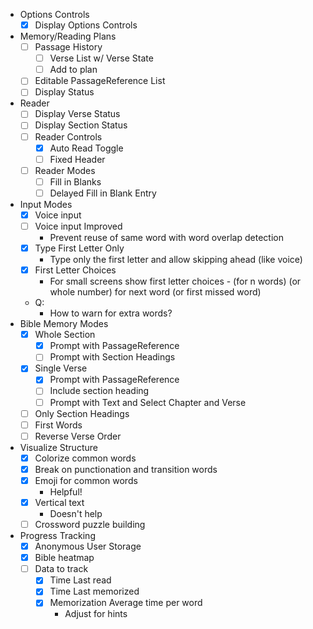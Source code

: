 - Options Controls
  - [x] Display Options Controls
- Memory/Reading Plans
  - [ ] Passage History
    - [ ] Verse List w/ Verse State
    - [ ] Add to plan
  - [ ] Editable PassageReference List
  - [ ] Display Status
- Reader
  - [ ] Display Verse Status
  - [ ] Display Section Status
  - [ ] Reader Controls
    - [x] Auto Read Toggle
    - [ ] Fixed Header
  - [ ] Reader Modes
    - [ ] Fill in Blanks
    - [ ] Delayed Fill in Blank Entry
- Input Modes
  - [x] Voice input
  - [ ] Voice input Improved
    - Prevent reuse of same word with word overlap detection
  - [x] Type First Letter Only
    - Type only the first letter and allow skipping ahead (like voice)
  - [x] First Letter Choices
    - For small screens show first letter choices - (for n words) (or whole number) for next word (or first missed word)
  - Q:
    - How to warn for extra words?
- Bible Memory Modes
  - [x] Whole Section
    - [x] Prompt with PassageReference
    - [ ] Prompt with Section Headings
  - [x] Single Verse
    - [x] Prompt with PassageReference
    - [ ] Include section heading
    - [ ] Prompt with Text and Select Chapter and Verse
  - [ ] Only Section Headings
  - [ ] First Words
  - [ ] Reverse Verse Order
- Visualize Structure
  - [x] Colorize common words
  - [x] Break on punctionation and transition words
  - [x] Emoji for common words
    - Helpful!
  - [x] Vertical text
    - Doesn't help
  - [ ] Crossword puzzle building
- Progress Tracking
  - [x] Anonymous User Storage
  - [x] Bible heatmap
  - [ ] Data to track
    - [x] Time Last read
    - [x] Time Last memorized
    - [x] Memorization Average time per word
      - Adjust for hints
